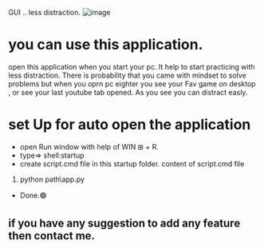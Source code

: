 GUI .. less distraction.
![image](https://github.com/DevvMaurya/DSA_Striker/assets/105772302/f34a1d1f-d50a-47a9-a9b8-66793fe0ceb4)

# you can use this application.
open this application when you start your pc. It help to start practicing with less distraction. There is probability that you came with mindset to solve problems but when you oprn pc eighter you see your Fav game on desktop , or see your last youtube tab opened. As you see you can distract easly.

# set Up for auto open the application

- open Run window with help of WIN ⊞ + R.
- type=> shell:startup
- create script.cmd file in this startup folder.
  content of script.cmd file
1. python path\app.py
- Done.🟢

## if you have any suggestion to add any feature then contact me.
  
